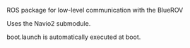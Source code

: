 ROS package for low-level communication with the BlueROV

Uses the Navio2 submodule.

boot.launch is automatically executed at boot.
